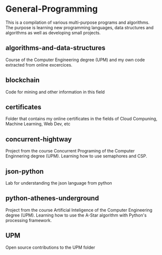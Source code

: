 # General-Programming

This is a compilation of various multi-purpose programs and algorithms. The purpose is learning new programming languages, data structures and algorithms as well as developing small projects.

## algorithms-and-data-structures
Course of the Computer Engineering degree (UPM) and my own code extracted from online excercices.

## blockchain
Code for mining and other information in this field

## certificates
Folder that contains my online certificates in the fields of Cloud Compuning, Machine Learning, Web Dev, etc

## concurrent-hightway
Project from the course Concurrent Programing of the Computer Enginnering degree (UPM). Learning how to use semaphores and CSP.

## json-python
Lab for understanding the json language from python

## python-athenes-underground
Project from the course Artificial Inteligence of the Computer Engineering degree (UPM). Learning how to use the A-Star algorithm with Python's processing framework.

## UPM
Open source contributions to the UPM folder

